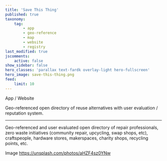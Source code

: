 ```yaml
---
title: 'Save This Thing'
published: true
taxonomy:
    tag:
        - app
        - geo-reference
        - map
        - website
        - registry
last_modified: true
jscomments:
    active: false
show_sidebar: false
hero_classes: 'parallax text-fardk overlay-light hero-fullscreen'
hero_image: save-this-thing.png
feed:
    limit: 10
---
```


App / Website

Geo-referenced open directory of reuse alternatives with user evaluation / reputation system.

---

Geo-referenced and user evaluated open directory of repair professionals, zero waste initiatives (community repair, upcycling, swap shops, etc), craftspeople, hardware stores, makerspaces, charity shops, recycling points, etc.

Image https://unsplash.com/photos/aHZF4sz0YNw
